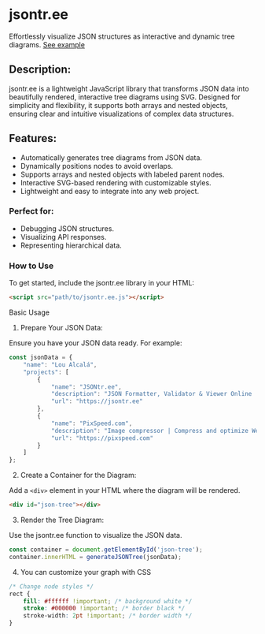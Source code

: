 # jsontr.ee
Effortlessly visualize JSON structures as interactive and dynamic tree diagrams. [See example](https://jsontr.ee/)

## Description:
jsontr.ee is a lightweight JavaScript library that transforms JSON data into beautifully rendered, interactive tree diagrams using SVG. Designed for simplicity and flexibility, it supports both arrays and nested objects, ensuring clear and intuitive visualizations of complex data structures.

## Features:

- Automatically generates tree diagrams from JSON data.
- Dynamically positions nodes to avoid overlaps.
- Supports arrays and nested objects with labeled parent nodes.
- Interactive SVG-based rendering with customizable styles.
- Lightweight and easy to integrate into any web project.

### Perfect for:

- Debugging JSON structures.
- Visualizing API responses.
- Representing hierarchical data.

### How to Use

To get started, include the jsontr.ee library in your HTML:
```html
<script src="path/to/jsontr.ee.js"></script>
```

Basic Usage

1. Prepare Your JSON Data:

Ensure you have your JSON data ready. For example:

```javascript
const jsonData = {
    "name": "Lou Alcalá",
    "projects": [
        {
            "name": "JSONtr.ee",
            "description": "JSON Formatter, Validator & Viewer Online | JSONtr.ee",
            "url": "https://jsontr.ee"
        },
        {
            "name": "PixSpeed.com",
            "description": "Image compressor | Compress and optimize WebP, PNG, JPG, JPeG and AVIF",
            "url": "https://pixspeed.com"
        }
    ]
};
```

2. Create a Container for the Diagram:

Add a `<div>` element in your HTML where the diagram will be rendered.

```html
<div id="json-tree"></div>
```

3. Render the Tree Diagram:

Use the jsontr.ee function to visualize the JSON data.

```javascript
const container = document.getElementById('json-tree');
container.innerHTML = generateJSONTree(jsonData);
```

4. You can customize your graph with CSS

```css
/* Change node styles */
rect {
    fill: #ffffff !important; /* background white */
    stroke: #000000 !important; /* border black */
    stroke-width: 2pt !important; /* border width */
}
```